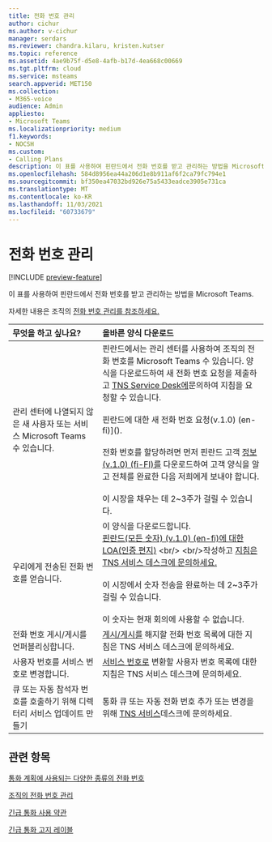 ```yaml
---
title: 전화 번호 관리
author: cichur
ms.author: v-cichur
manager: serdars
ms.reviewer: chandra.kilaru, kristen.kutser
ms.topic: reference
ms.assetid: 4ae9b75f-d5e8-4afb-b17d-4ea668c00669
ms.tgt.pltfrm: cloud
ms.service: msteams
search.appverid: MET150
ms.collection:
- M365-voice
audience: Admin
appliesto:
- Microsoft Teams
ms.localizationpriority: medium
f1.keywords:
- NOCSH
ms.custom:
- Calling Plans
description: 이 표를 사용하여 핀란드에서 전화 번호를 받고 관리하는 방법을 Microsoft Teams.
ms.openlocfilehash: 584d8956ea44a206d1e8b911af6f2ca79fc794e1
ms.sourcegitcommit: bf350ea47032bd926e75a5433eadce3905e731ca
ms.translationtype: MT
ms.contentlocale: ko-KR
ms.lasthandoff: 11/03/2021
ms.locfileid: "60733679"
---
```

# <a name="phone-number-management-for-finland"></a>전화 번호 관리

[!INCLUDE [preview-feature](../includes/preview-feature.md)]

이 표를 사용하여 핀란드에서 전화 번호를 받고 관리하는 방법을 Microsoft Teams.
  
자세한 내용은 조직의 [전화 번호 관리를 참조하세요.](manage-phone-numbers-for-your-organization.md)
  
|**무엇을 하고 싶나요?**|**올바른 양식 다운로드**|
|:-----|:-----|
|관리 센터에 나열되지 않은 새 사용자 또는 서비스 Microsoft Teams 수 있습니다.<br/> |핀란드에서는 관리 센터를 사용하여 조직의 전화 번호를 Microsoft Teams 수 있습니다. 양식을 다운로드하여 새 전화 번호 요청을 제출하고 [TNS Service Desk에](contact-tns-service-desk.md)문의하여 지침을 요청할 수 있습니다.<br/><br/>핀란드에 대한 새 전화 번호 요청(v.1.0) (en-fi)]().<br/><br/> 전화 번호를 할당하려면 먼저 핀란드 고객 [정보(v.1.0) (fi-FI)를](https://download.microsoft.com/download/d/5/3/d5393c6b-eb6e-45e3-975e-d8a501571366/new-phone-number-request-for-finland-(v1.0)-(fi-FI).pdf) 다운로드하여 고객 양식을 알고 전체를 완료한 다음 저희에게 보내야 합니다.<br/><br/>이 시장을 채우는 데 2~3주가 걸릴 수 있습니다.   |
|우리에게 전송된 전화 번호를 얻습니다.| 이 양식을 다운로드합니다. <br/>[핀란드(모든 숫자) (v.1.0) (en-fi)에 대한 LOA(인증 편지)](https://download.microsoft.com/download/a/6/8/a68d6c80-daf5-4d40-ba6e-d0f99db1041b/letter-of-authorization-(loa)-for-finland-(all-numbers)-(v1.0)-(en-fi).pdf) <br/> <br/>작성하고 [지침은 TNS 서비스 데스크에 문의하세요.](contact-tns-service-desk.md) <br/><br/>이 시장에서 숫자 전송을 완료하는 데 2~3주가 걸릴 수 있습니다. <br/><br/> 이 숫자는 현재 회의에 사용할 수 없습니다.   |
|전화 번호 게시/게시를 언퍼블리싱합니다.  <br/> |[게시/게시를](contact-tns-service-desk.md) 해지할 전화 번호 목록에 대한 지침은 TNS 서비스 데스크에 문의하세요. <br/> |
|사용자 번호를 서비스 번호로 변경합니다.  <br/> |[서비스 번호로](contact-tns-service-desk.md) 변환할 사용자 번호 목록에 대한 지침은 TNS 서비스 데스크에 문의하세요. <br/> |
|큐 또는 자동 참석자 번호를 호출하기 위해 디렉터리 서비스 업데이트 만들기|통화 큐 또는 자동 전화 번호 추가 또는 변경을 위해 [TNS 서비스](contact-tns-service-desk.md)데스크에 문의하세요. |
   
## <a name="related-topics"></a>관련 항목

[통화 계획에 사용되는 다양한 종류의 전화 번호](../different-kinds-of-phone-numbers-used-for-calling-plans.md)

[조직의 전화 번호 관리](manage-phone-numbers-for-your-organization.md)

[긴급 통화 사용 약관](../emergency-calling-terms-and-conditions.md)
  
[긴급 통화 고지 레이블](https://download.microsoft.com/download/a/8/0/a807c43d-2177-4fe0-8732-86b3784ae6e5/emergency-calling-label-(en-us)-(v.1.0).zip)
